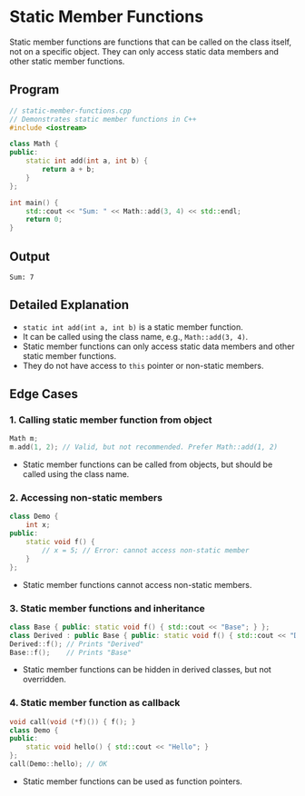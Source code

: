 # Static Member Functions

Static member functions are functions that can be called on the class itself, not on a specific object. They can only access static data members and other static member functions. 

## Program

```cpp
// static-member-functions.cpp
// Demonstrates static member functions in C++
#include <iostream>

class Math {
public:
    static int add(int a, int b) {
        return a + b;
    }
};

int main() {
    std::cout << "Sum: " << Math::add(3, 4) << std::endl;
    return 0;
}
```

## Output

```
Sum: 7
```

## Detailed Explanation

- `static int add(int a, int b)` is a static member function.
- It can be called using the class name, e.g., `Math::add(3, 4)`.
- Static member functions can only access static data members and other static member functions.
- They do not have access to `this` pointer or non-static members.

## Edge Cases

### 1. Calling static member function from object
```cpp
Math m;
m.add(1, 2); // Valid, but not recommended. Prefer Math::add(1, 2)
```
- Static member functions can be called from objects, but should be called using the class name.

### 2. Accessing non-static members
```cpp
class Demo {
    int x;
public:
    static void f() {
        // x = 5; // Error: cannot access non-static member
    }
};
```
- Static member functions cannot access non-static members.

### 3. Static member functions and inheritance
```cpp
class Base { public: static void f() { std::cout << "Base"; } };
class Derived : public Base { public: static void f() { std::cout << "Derived"; } };
Derived::f(); // Prints "Derived"
Base::f();    // Prints "Base"
```
- Static member functions can be hidden in derived classes, but not overridden.

### 4. Static member function as callback
```cpp
void call(void (*f)()) { f(); }
class Demo {
public:
    static void hello() { std::cout << "Hello"; }
};
call(Demo::hello); // OK
```
- Static member functions can be used as function pointers. 